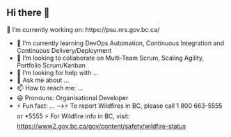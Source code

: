 ## Hi there 👋

<!--
**NicolasLivanos/NicolasLivanos** is a ✨ _special_ ✨ repository because its `README.md` (this file) appears on your GitHub profile.

Here are some ideas to get you started:

--> 🔭 I’m currently working on: https://psu.nrs.gov.bc.ca/
- 🌱 I’m currently learning DevOps Automation, Continuous Integration and Continuous Delivery/Deployment
- 👯 I’m looking to collaborate on Multi-Team Scrum, Scaling Agility, Portfolio Scrum/Kanban
- 🤔 I’m looking for help with ...
- 💬 Ask me about ...
- 📫 How to reach me: ...
- 😄 Pronouns: Organisational Developer
- ⚡ Fun fact: ...
-->⚡ To report Wildfires in BC, please call 1 800 663-5555 or *5555
⚡ For Wildfire info in BC, visit: https://www2.gov.bc.ca/gov/content/safety/wildfire-status 
